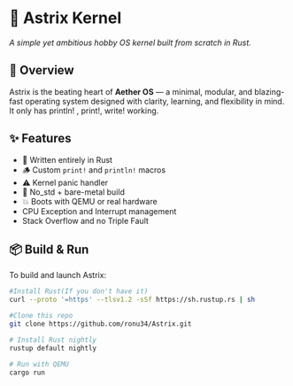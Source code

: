 # 🌌 Astrix Kernel

*A simple yet ambitious hobby OS kernel built from scratch in Rust.*


## 🚀 Overview

Astrix is the beating heart of **Aether OS** — a minimal, modular, and blazing-fast operating system designed with clarity, learning, and flexibility in mind. It only has println! , print!, write! working.

## ✨ Features

- 🧠 Written entirely in Rust
- 🪵 Custom `print!` and `println!` macros
- ⚠️ Kernel panic handler
- 🧱 No_std + bare-metal build
- 💥 Boots with QEMU or real hardware
- CPU Exception and Interrupt management
- Stack Overflow and no Triple Fault

## 📦 Build & Run

To build and launch Astrix:

```bash
#Install Rust(If you don't have it)
curl --proto '=https' --tlsv1.2 -sSf https://sh.rustup.rs | sh

#Clone this repo
git clone https://github.com/ronu34/Astrix.git

# Install Rust nightly
rustup default nightly

# Run with QEMU
cargo run


